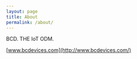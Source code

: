 ```yaml
---
layout: page
title: About
permalink: /about/
---
```


BCD. THE IoT ODM.

[www.bcdevices.com](http://www.bcdevices.com/)
